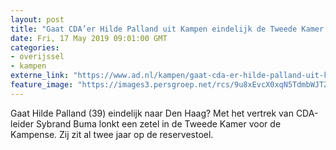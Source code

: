 ```yaml
---
layout: post
title: "Gaat CDA’er Hilde Palland uit Kampen eindelijk de Tweede Kamer in? ‘Dichterbij ben ik nooit geweest.’"
date: Fri, 17 May 2019 09:01:00 GMT
categories: 
- overijssel 
- kampen 
externe_link: "https://www.ad.nl/kampen/gaat-cda-er-hilde-palland-uit-kampen-eindelijk-de-tweede-kamer-in-dichterbij-ben-ik-nooit-geweest~a4d2a554/"
feature_image: "https://images3.persgroep.net/rcs/9u8xEvcX0xqN5TdmbWJTZMoEiIc/diocontent/105366446/_fitwidth/400/?appId=21791a8992982cd8da851550a453bd7f&quality=0.7"
---
```


Gaat Hilde Palland (39) eindelijk naar Den Haag? Met het vertrek van CDA-leider Sybrand Buma lonkt een zetel in de Tweede Kamer voor de Kampense. Zij zit al twee jaar op de reservestoel.
